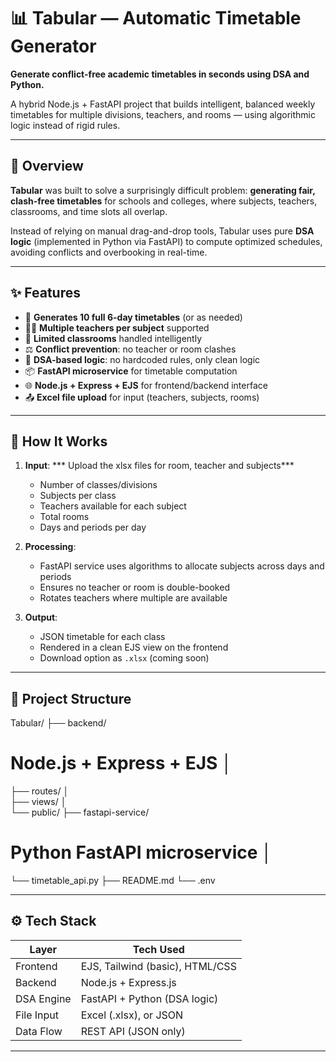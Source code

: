# 📊 Tabular — Automatic Timetable Generator

**Generate conflict-free academic timetables in seconds using DSA and Python.**

A hybrid Node.js + FastAPI project that builds intelligent, balanced weekly timetables for multiple divisions, teachers, and rooms — using algorithmic logic instead of rigid rules.

---

## 🚀 Overview

**Tabular** was built to solve a surprisingly difficult problem: **generating fair, clash-free timetables** for schools and colleges, where subjects, teachers, classrooms, and time slots all overlap.

Instead of relying on manual drag-and-drop tools, Tabular uses pure **DSA logic** (implemented in Python via FastAPI) to compute optimized schedules, avoiding conflicts and overbooking in real-time.

---

## ✨ Features

- 📅 **Generates 10 full 6-day timetables** (or as needed)
- 👨‍🏫 **Multiple teachers per subject** supported
- 🏫 **Limited classrooms** handled intelligently
- ⚖️ **Conflict prevention**: no teacher or room clashes
- 🧠 **DSA-based logic**: no hardcoded rules, only clean logic
- 📦 **FastAPI microservice** for timetable computation
- 🌐 **Node.js + Express + EJS** for frontend/backend interface
- 📤 **Excel file upload** for input (teachers, subjects, rooms)

---

## 🧠 How It Works

1. **Input**:
   *** Upload the xlsx files for room, teacher and subjects***
   - Number of classes/divisions
   - Subjects per class
   - Teachers available for each subject
   - Total rooms
   - Days and periods per day

3. **Processing**:
   - FastAPI service uses algorithms to allocate subjects across days and periods
   - Ensures no teacher or room is double-booked
   - Rotates teachers where multiple are available

4. **Output**:
   - JSON timetable for each class
   - Rendered in a clean EJS view on the frontend
   - Download option as `.xlsx` (coming soon)

---

## 📂 Project Structure
Tabular/ ├── backend/              
# Node.js + Express + EJS │   
├── routes/ │   
├── views/ │  
└── public/ 
├── fastapi-service/    
# Python FastAPI microservice │
└── timetable_api.py 
├── README.md 
└── .env

---

## ⚙️ Tech Stack

| Layer       | Tech Used                         |
|-------------|-----------------------------------|
| Frontend    | EJS, Tailwind (basic), HTML/CSS   |
| Backend     | Node.js + Express.js              |
| DSA Engine  | FastAPI + Python (DSA logic)      |
| File Input  | Excel (.xlsx), or JSON            |
| Data Flow   | REST API (JSON only)              |

---
